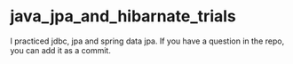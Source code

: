 # java_jpa_and_hibarnate_trials

I practiced jdbc, jpa and spring data jpa. If you have a question in the repo, you can add it as a commit.



